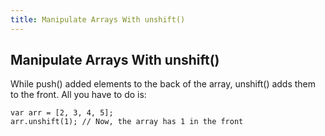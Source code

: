 ```yaml
---
title: Manipulate Arrays With unshift()
---
```

## Manipulate Arrays With unshift()

<!-- The article goes here, in GitHub-flavored Markdown. Feel free to add YouTube videos, images, and CodePen/JSBin embeds  -->
While push() added elements to the back of the array, unshift() adds them to the front. All you have to do is:

    var arr = [2, 3, 4, 5];
    arr.unshift(1); // Now, the array has 1 in the front
